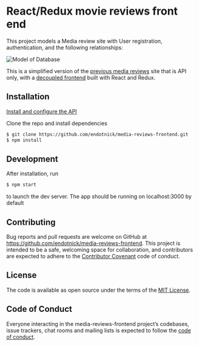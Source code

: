 # React/Redux movie reviews front end

This project models a Media review site with User registration, authentication, and the following relationships:  

![Model of Database](https://cdn.buttercms.com/Vs4yJ4I0QPm9mSSGOtyb)

This is a simplified version of the [previous media reviews](https://github.com/endotnick/media-reviews) site that is API only, with a [decoupled frontend](https://github.com/endotnick/media-reviews-frontend) built with React and Redux.

## Installation

[Install and configure the API](https://github.com/endotnick/media-reviews-api)

Clone the repo and install dependencies

```bash
$ git clone https://github.com/endotnick/media-reviews-frontend.git
$ npm install
```

## Development

After installation, run 

```bash
$ npm start
```
to launch the dev server. 
The app should be running on localhost:3000 by default

## Contributing

Bug reports and pull requests are welcome on GitHub at https://github.com/endotnick/media-reviews-frontend. This project is intended to be a safe, welcoming space for collaboration, and contributors are expected to adhere to the [Contributor Covenant](http://contributor-covenant.org) code of conduct.

## License

The code is available as open source under the terms of the [MIT License](https://opensource.org/licenses/MIT).

## Code of Conduct

Everyone interacting in the media-reviews-frontend project’s codebases, issue trackers, chat rooms and mailing lists is expected to follow the [code of conduct](https://github.com/endotnick/media-reviews-frontend/blob/master/CODE_OF_CONDUCT.md).
